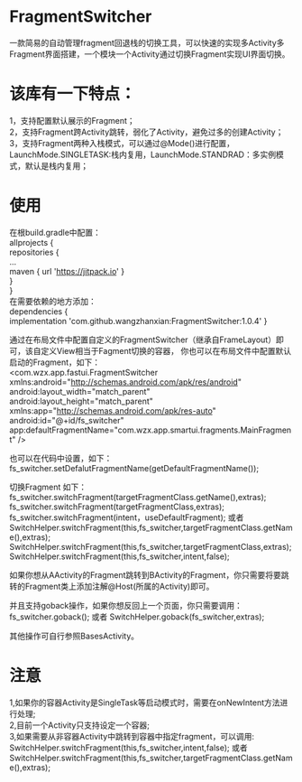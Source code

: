 # FragmentSwitcher
一款简易的自动管理fragment回退栈的切换工具，可以快速的实现多Activity多Fragment界面搭建，一个模块一个Activity通过切换Fragment实现UI界面切换。

# 该库有一下特点：  
1，支持配置默认展示的Fragment；  
2，支持Fragment跨Activity跳转，弱化了Activity，避免过多的创建Activity；  
3，支持Fragment两种入栈模式，可以通过@Mode()进行配置， LaunchMode.SINGLETASK:栈内复用，LaunchMode.STANDRAD：多实例模式，默认是栈内复用；

# 使用

在根build.gradle中配置：    
	allprojects {  
		repositories {  
			...  
			maven { url 'https://jitpack.io' }    
		}    
	}      
在需要依赖的地方添加：    
	dependencies {  
	        implementation 'com.github.wangzhanxian:FragmentSwitcher:1.0.4'
	}    


通过在布局文件中配置自定义的FragmentSwitcher（继承自FrameLayout）即可，该自定义View相当于Fagment切换的容器，
你也可以在布局文件中配置默认启动的Fragment，如下：  
<com.wzx.app.fastui.FragmentSwitcher xmlns:android="http://schemas.android.com/apk/res/android"  
	android:layout_width="match_parent"  
	android:layout_height="match_parent"  
	xmlns:app="http://schemas.android.com/apk/res-auto"  
	android:id="@+id/fs_switcher"  
	app:defaultFragmentName="com.wzx.app.smartui.fragments.MainFragment" />  

也可以在代码中设置，如下：  
fs_switcher.setDefalutFragmentName(getDefaultFragmentName());

切换Fragment 如下：  
fs_switcher.switchFragment(targetFragmentClass.getName(),extras);
fs_switcher.switchFragment(targetFragmentClass,extras);
fs_switcher.switchFragment(intent，useDefaultFragment);
或者
SwitchHelper.switchFragment(this,fs_switcher,targetFragmentClass.getName(),extras);
SwitchHelper.switchFragment(this,fs_switcher,targetFragmentClass,extras);
SwitchHelper.switchFragment(this,fs_switcher,intent,false);

如果你想从AActivity的Fragment跳转到BActivity的Fragment，你只需要将要跳转的Fragment类上添加注解@Host(所属的Activity)即可。  

并且支持goback操作，如果你想反回上一个页面，你只需要调用：  
fs_switcher.goback();
或者
SwitchHelper.goback(fs_switcher,extras);

其他操作可自行参照BasesActivity。  

# 注意

1,如果你的容器Activity是SingleTask等启动模式时，需要在onNewIntent方法进行处理;  
2,目前一个Activity只支持设定一个容器;  
3,如果需要从非容器Activity中跳转到容器中指定fragment，可以调用:  
SwitchHelper.switchFragment(this,fs_switcher,intent,false);
或者  
SwitchHelper.switchFragment(this,fs_switcher,targetFragmentClass.getName(),extras);
